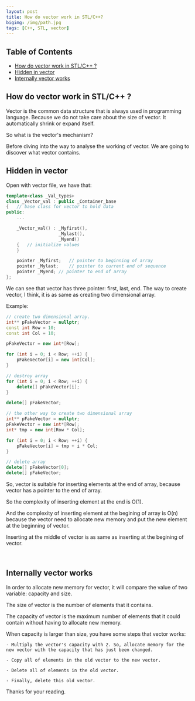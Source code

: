 ```yaml
---
layout: post
title: How do vector work in STL/C++?
bigimg: /img/path.jpg
tags: [C++, STL, vector]
---
```



## Table of Contents
- [How do vector work in STL/C++ ?](#how-do-vector-work-in-STL/C++)
- [Hidden in vector](#hidden-in-vector)
- [Internally vector works](#internally-vector-works)


## How do vector work in STL/C++ ?

Vector is the common data structure that is always used in programming language. Because we do not take care about the size of vector. It automatically shrink or expand itself. 

So what is the vector's mechanism?

Before diving into the way to analyse the working of vector. We are going to discover what vector contains. 

## Hidden in vector

Open with vector file, we have that: 

```C++
template<class _Val_types>
class _Vector_val : public _Container_base
{	// base class for vector to hold data
public:
	...

	_Vector_val() : _Myfirst(),
		            _Mylast(),
		            _Myend()
	{	// initialize values
	}

	pointer _Myfirst;	// pointer to beginning of array
	pointer _Mylast;	// pointer to current end of sequence
	pointer _Myend;	// pointer to end of array
};
```

We can see that vector has three pointer: first, last, end. The way to create vector, I think, it is as same as creating two dimensional array. 

Example: 
<br>
```C++
// create two dimensional array.
int** pFakeVector = nullptr; 
const int Row = 10;
const int Col = 10;

pFakeVector = new int*[Row];

for (int i = 0; i < Row; ++i) {
	pFakeVector[i] = new int[Col];
}

// destroy array
for (int i = 0; i < Row; ++i) {
	delete[] pFakeVector[i];
}

delete[] pFakeVector;

// the other way to create two dimensional array
int** pFakeVector = nullptr; 
pFakeVector = new int*[Row];
int* tmp = new int[Row * Col];

for (int i = 0; i < Row; ++i) {
	pFakeVector[i] = tmp + i * Col;
}

// delete array
delete[] pFakeVector[0];
delete[] pFakeVector;

```


So, vector is suitable for inserting elements at the end of array, because vector has a pointer to the end of array. 

So the complexity of inserting element at the end is O(1).

And the complexity of inserting element at the begining of array is O(n) because the vector need to allocate new memory and put the new element at the beginning of vector. 

Inserting at the middle of vector is as same as inserting at the begining of vector. 

<br>

## Internally vector works

In order to allocate new memory for vector, it will compare the value of two variable: capacity and size. 

The size of vector is the number of elements that it contains. 

The capacity of vector is the maximum number of elements that it could contain without having to allocate new memory. 

When capacity is larger than size, you have some steps that vector works:

	- Multiply the vector's capacity with 2. So, allocate memory for the new vector with the capacity that has just been changed. 
  
    - Copy all of elements in the old vector to the new vector. 
  
    - Delete all of elements in the old vector. 

    - Finally, delete this old vector. 


Thanks for your reading.